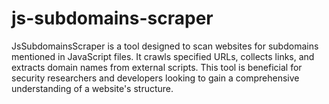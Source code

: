 # js-subdomains-scraper
JsSubdomainsScraper is a tool designed to scan websites for subdomains mentioned in JavaScript files. It crawls specified URLs, collects links, and extracts domain names from external scripts. This tool is beneficial for security researchers and developers looking to gain a comprehensive understanding of a website's structure.
